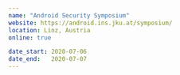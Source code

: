 ```yaml
---
name: "Android Security Symposium"
website: https://android.ins.jku.at/symposium/
location: Linz, Austria
online: true

date_start: 2020-07-06
date_end:   2020-07-07
---
```

